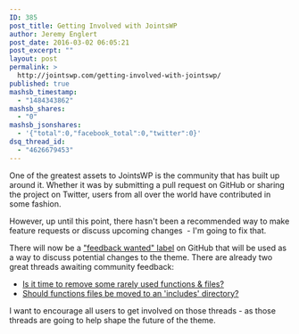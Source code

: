 ```yaml
---
ID: 385
post_title: Getting Involved with JointsWP
author: Jeremy Englert
post_date: 2016-03-02 06:05:21
post_excerpt: ""
layout: post
permalink: >
  http://jointswp.com/getting-involved-with-jointswp/
published: true
mashsb_timestamp:
  - "1484343862"
mashsb_shares:
  - "0"
mashsb_jsonshares:
  - '{"total":0,"facebook_total":0,"twitter":0}'
dsq_thread_id:
  - "4626679453"
---
```

One of the greatest assets to JointsWP is the community that has built up around it. Whether it was by submitting a pull request on GitHub or sharing the project on Twitter, users from all over the world have contributed in some fashion.

However, up until this point, there hasn't been a recommended way to make feature requests or discuss upcoming changes  - I'm going to fix that.

<!--more-->

There will now be a <a href="https://github.com/JeremyEnglert/JointsWP/issues?q=is%3Aissue+is%3Aopen+label%3A&quot;feedback+wanted&quot;" target="_blank">"feedback wanted" label</a> on GitHub that will be used as a way to discuss potential changes to the theme. There are already two great threads awaiting community feedback:
<ul>
	<li><a href="https://github.com/JeremyEnglert/JointsWP/issues/175">Is it time to remove some rarely used functions &amp; files?</a></li>
	<li><a href="https://github.com/JeremyEnglert/JointsWP/issues/171">Should functions files be moved to an 'includes' directory?</a></li>
</ul>
I want to encourage all users to get involved on those threads - as those threads are going to help shape the future of the theme.